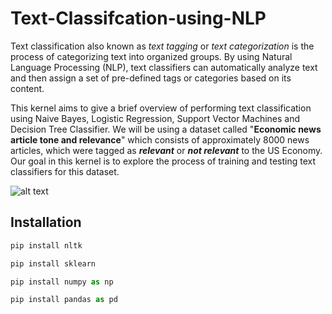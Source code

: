 # Text-Classifcation-using-NLP
Text classification also known as *text tagging* or *text categorization* is the process of categorizing text into organized groups. By using Natural Language Processing (NLP), text classifiers can automatically analyze text and then assign a set of pre-defined tags or categories based on its content.

This kernel aims to give  a brief overview of performing text classification using Naive Bayes, Logistic Regression, Support Vector Machines and Decision Tree Classifier. We will be using a dataset called "**Economic news article tone and relevance**" which consists of approximately 8000 news articles, which were tagged as ***relevant*** or ***not relevant*** to the US Economy. Our goal in this kernel is to explore the process of training and testing text classifiers for this dataset.


![alt text](http://url/to/img.png)

## Installation
```python
pip install nltk
```

```python
pip install sklearn
```

```python
pip install numpy as np
```

```python
pip install pandas as pd
```

